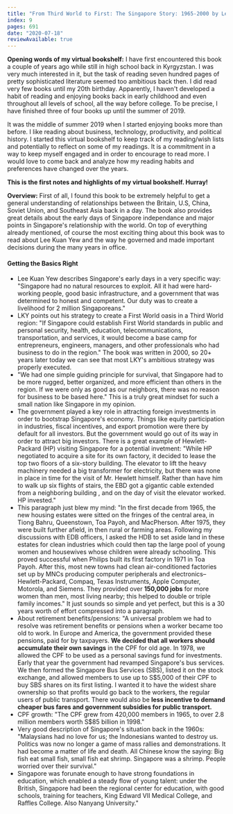 ```yaml
---
title: "From Third World to First: The Singapore Story: 1965-2000 by Lee Kuan Yew"
index: 9
pages: 691
date: "2020-07-18"
reviewAvailable: true
---
```


**Opening words of my virtual bookshelf:** I have first encountered this book a couple of years ago while still in high school back in Kyrgyzstan. I was very much interested in it, but the task of reading seven hundred pages of pretty sophisticated literature seemed too ambitious back then. I did read very few books until my 20th birthday. Apparently, I haven't developed a habit of reading and enjoying books back in early childhood and even throughout all levels of school, all the way before college. To be precise, I have finished three of four books up until the summer of 2019. 

It was the middle of summer 2019 when I started enjoying books more than before. I like reading about business, technology, productivity, and political history. I started this virtual bookshelf to keep track of my reading/wish lists and potentially to reflect on some of my readings. It is a commitment in a way to keep myself engaged and in order to encourage to read more. I would love to come back and analyze how my reading habits and preferences have changed over the years. 

**This is the first notes and highlights of my virtual bookshelf. Hurray!**

**Overview:** First of all, I found this book to be extremely helpful to get a general understanding of relationships between the Britain, U.S, China, Soviet Union, and Southeast Asia back in a day. The book also provides great details about the early days of Singapore independance and major points in Singapore's relationship with the world. On top of everything already mentioned, of course the most exciting thing about this book was to read about Lee Kuan Yew and the way he governed and made important decisions during the many years in office. 

#### Getting the Basics Right

- Lee Kuan Yew describes Singapore's early days in a very specific way: "Singapore had no natural resources to exploit. All it had were hard-working people, good basic infrastructure, and a government that was determined to honest and competent. Our duty was to create a livelihood for 2 million Singaporeans."
- LKY points out his strategy to create a First World oasis in a Third World region: "If Singapore could establish First World standards in public and personal security, health, education, telecommunications, transportation, and services, it would become a base camp for entrepreneurs, engineers, managers, and other professionals who had business to do in the region." The book was written in 2000, so 20+ years later today we can see that most LKY's ambitious strategy was properly executed.
- "We had one simple guiding principle for survival, that Singapore had to be more rugged, better organized, and more efficient than others in the region. If we were only as good as our neighbors, there was no reason for business to be based here." This is a truly great mindset for such a small nation like Singapore in my opinion.
- The government played a key role in attracting foreign investments in order to bootstrap Singapore's economy. Things like equity participation in industries, fiscal incentives, and export promotion were there by default for all investors. But the government would go out of its way in order to attract big investors. There is a great example of Hewlett-Packard (HP) visiting Singapore for a potential invetment: "While HP negotiated to acquire a site for its own factory, it decided to lease the top two floors of a six-story building. The elevator to lift the heavy machinery needed a big transformer for electricity, but there was none in place in time for the visit of Mr. Hewlett himself. Rather than have him to walk up six flights of stairs, the EBD got a gigantic cable extended from a neighboring building , and on the day of visit the elevator worked. HP invested."
- This paragraph just blew my mind: "In the first decade from 1965, the new housing estates were sitted on the fringes of the central area, in Tiong Bahru, Queenstown, Toa Payoh, and MacPherson. After 1975, they were built further afield, in then rural or farming areas. Following my discussions with EDB officers, I asked the HDB to set aside land in these estates for clean industries which could then tap the large pool of young women and housewives whose children were already schooling. This proved successful when Philips built its first factory in 1971 in Toa Payoh. After this, most new towns had clean air-conditioned factories set up by MNCs producing computer peripherals and electronics–Hewlett-Packard, Compaq, Texas Instruments, Apple Computer, Motorola, and Siemens. They provided over **150,000 jobs** for more women than men, most living nearby; this helped to double or triple family incomes." It just sounds so simple and yet perfect, but this is a 30 years worth of effort compressed into a paragraph. 
- About retirement benefits/pensions: "A universal problem we had to resolve was retirement benefits or pensions when a worker became too old to work. In Europe and America, the government provided these pensions, paid for by taxpayers. **We decided that all workers should accumulate their own savings** in the CPF for old age. In 1978, we allowed the CPF to be used as a personal savings fund for investments. Early that year the government had revamped Singapore's bus services. We then formed the Singapore Bus Services (SBS), listed it on the stock exchange, and allowed members to use up to S$5,000 of their CPF to buy SBS shares on its first listing. I wanted it to have the widest share ownership so that profits would go back to the workers, the regular users of public transport. There would also be **less incentive to demand cheaper bus fares and government subsidies for public transport.**
- CPF growth: "The CPF grew from 420,000 members in 1965, to over 2.8 million members worth S$85 billion in 1998."
- Very good description of Singapore's situation back in the 1960s: "Malaysians had no love for us; the Indonesians wanted to destroy us. Politics was now no longer a game of mass rallies and demonstrations. It had become a matter of life and death. All Chinese know the saying: Big fish eat small fish, small fish eat shrimp. Singapore was a shrimp. People worried over their survival."
- Singapore was forunate enough to have strong foundations in education, which enabled a steady flow of young talent: under the British, Singapore had been the regional center for education, with good schools, training for teachers, King Edward VII Medical College, and Raffles College. Also Nanyang University."
